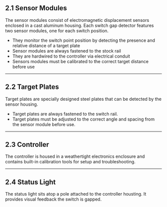 ## 2.1 Sensor Modules

The sensor modules consist of electromagnetic displacement sensors enclosed in a cast aluminum housing. Each switch gap detector features two sensor modules, one for each switch position.

* They monitor the switch point position by detecting the presence and relative distance of a target plate
* Sensor modules are always fastened to the stock rail
* They are hardwired to the controller via electrical conduit
* Sensors modules must be calibrated to the correct target distance before use

---

## 2.2 Target Plates

Target plates are specially designed steel plates that can be detected by the sensor housing.

* Target plates are always fastened to the switch rail. 
* Target plates must be adjusted to the correct angle and spacing from the sensor module before use.

---

## 2.3 Controller

The controller is housed in a weathertight electronics enclosure and contains built-in calibration tools for setup and troubleshooting.

---

## 2.4 Status Light

The status light sits atop a pole attached to the controller housting. It provides visual feedback the switch is gapped.
